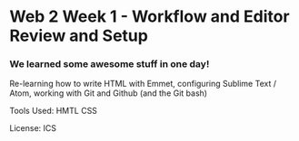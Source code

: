 # Web 2 Week 1 - Workflow and Editor Review and Setup
### We learned some awesome stuff in one day! 

Re-learning how to write HTML with Emmet, configuring Sublime Text / Atom, working with Git and Github (and the Git bash)

Tools Used:
HMTL
CSS 

License: ICS